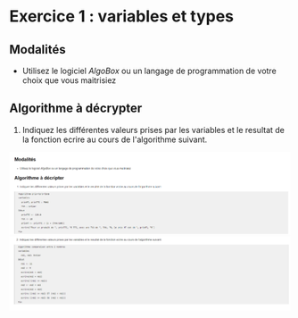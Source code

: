 # Exercice 1 : variables et types

## Modalités

- Utilisez le logiciel *AlgoBox* ou un langage de programmation de votre choix que vous maitrisiez

## Algorithme à décrypter


1. Indiquez les différentes valeurs prises par les variables et le resultat de la fonction ecrire au cours de l'algorithme suivant.

![ex11](./img/exercice11.png)
![ex12](./img/exercice12.png)

<!-- > `Algorithme prix-hors-taxe`
> `variables`
&nbsp;&nbsp;&nbsp;&nbsp;`prixHT, prixTTC : Réel`
&nbsp;&nbsp;&nbsp;&nbsp;`TVA : Entier`
> `Début`
&nbsp;&nbsp;&nbsp;&nbsp;`prixTTC <- 120.0`
&nbsp;&nbsp;&nbsp;&nbsp;`TVA <- 20`
&nbsp;&nbsp;&nbsp;&nbsp;`prixHT <- prixTTC / (1 + (TVA/100))`
&nbsp;&nbsp;&nbsp;&nbsp;`ecrire("Pour un produit de ", prixTTC, "€ TTC, avec une TVA de ", TVA, "%, le prix HT est de ", prixHT, "€")`
`Fin`

2. Indiquez les différentes valeurs prises par les variables et le resultat de la fonction ecrire au cours de l'algorithme suivant.

> `Algorithme comparaison entre 2 nombres`
> `variables`
&nbsp;&nbsp;&nbsp;&nbsp;`nb1, nb2: Entier`
> `Début`
&nbsp;&nbsp;&nbsp;&nbsp;`nb1 <- 11`
&nbsp;&nbsp;&nbsp;&nbsp;`nb2 <- 9`
&nbsp;&nbsp;&nbsp;&nbsp;`ecrire(nb1 > nb2)`
&nbsp;&nbsp;&nbsp;&nbsp;`ecrire(nb2 = nb1)`
&nbsp;&nbsp;&nbsp;&nbsp;`ecrire(!(nb1 >= nb2))`
&nbsp;&nbsp;&nbsp;&nbsp;`nb2 <- nb2 + nb1`
&nbsp;&nbsp;&nbsp;&nbsp;`ecrire(nb2 = nb2)`
&nbsp;&nbsp;&nbsp;&nbsp;`ecrire ((nb2 >= nb2) ET (nb2 < nb1))`
&nbsp;&nbsp;&nbsp;&nbsp;`ecrire ((nb2 >= nb2) OU (nb2 < nb1) OU (nb2 < nb1))`
`Fin` -->
